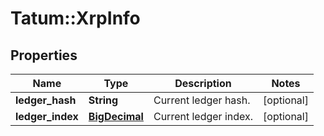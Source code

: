 # Tatum::XrpInfo

## Properties
Name | Type | Description | Notes
------------ | ------------- | ------------- | -------------
**ledger_hash** | **String** | Current ledger hash. | [optional] 
**ledger_index** | [**BigDecimal**](BigDecimal.md) | Current ledger index. | [optional] 

